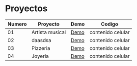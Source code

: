 # Proyectos



  Numero |Proyecto |Demo| Codigo
 ---- |---- |--| ------  
   01 |Artista musical |[Demo](https://funny-eclair-dd7a39.netlify.app/)| contenido celular 
   02 |daasdsa |[Demo](https://stellular-caramel-bdffbb.netlify.app/)| contenido celular
   03 |Pizzeria |[Demo](https://cosmic-sable-6366dd.netlify.app/)| contenido celular 
   04 |Joyeria |[Demo](https://singular-concha-ff6b36.netlify.app/)| contenido celular 
  
   
   
   
